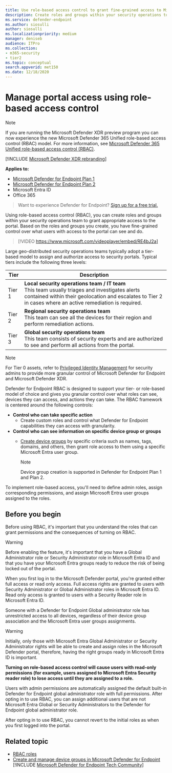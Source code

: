 ```yaml
---
title: Use role-based access control to grant fine-grained access to Microsoft Defender portal
description: Create roles and groups within your security operations to grant access to the portal.
ms.service: defender-endpoint
ms.author: siosulli
author: siosulli
ms.localizationpriority: medium
manager: deniseb
audience: ITPro
ms.collection:
- m365-security
- tier2
ms.topic: conceptual
search.appverid: met150
ms.date: 12/18/2020
---
```


# Manage portal access using role-based access control

> [!NOTE]
> If you are running the Microsoft Defender XDR preview program you can now experience the new Microsoft Defender 365 Unified role-based access control (RBAC) model. For more information, see [Microsoft Defender 365 Unified role-based access control (RBAC)](../defender/manage-rbac.md).

[!INCLUDE [Microsoft Defender XDR rebranding](../includes/microsoft-defender.md)]

**Applies to:**

- [Microsoft Defender for Endpoint Plan 1](https://go.microsoft.com/fwlink/p/?linkid=2154037)
- [Microsoft Defender for Endpoint Plan 2](https://go.microsoft.com/fwlink/p/?linkid=2154037)
- Microsoft Entra ID
- Office 365

> Want to experience Defender for Endpoint? [Sign up for a free trial.](https://signup.microsoft.com/create-account/signup?products=7f379fee-c4f9-4278-b0a1-e4c8c2fcdf7e&ru=https://aka.ms/MDEp2OpenTrial?ocid=docs-wdatp-rbac-abovefoldlink)

Using role-based access control (RBAC), you can create roles and groups within your security operations team to grant appropriate access to the  portal. Based on the roles and groups you create, you have fine-grained control over what users with access to the portal can see and do.

> [!VIDEO https://www.microsoft.com/videoplayer/embed/RE4bJ2a]

Large geo-distributed security operations teams typically adopt a tier-based model to assign and authorize access to security portals. Typical tiers include the following three levels:

|Tier|Description|
|---|---|
|Tier 1|**Local security operations team / IT team** <br> This team usually triages and investigates alerts contained within their geolocation and escalates to Tier 2 in cases where an active remediation is required.|
|Tier 2|**Regional security operations team** <br> This team can see all the devices for their region and perform remediation actions.|
|Tier 3|**Global security operations team** <br> This team consists of security experts and are authorized to see and perform all actions from the portal.|

> [!NOTE]
> For Tier 0 assets, refer to [Privileged Identity Management](/azure/active-directory/privileged-identity-management/pim-configure) for security admins to provide more granular control of Microsoft Defender for Endpoint and Microsoft Defender XDR.

Defender for Endpoint RBAC is designed to support your tier- or role-based model of choice and gives you granular control over what roles can see, devices they can access, and actions they can take. The RBAC framework is centered around the following controls:

- **Control who can take specific action**
  - Create custom roles and control what Defender for Endpoint capabilities they can access with granularity.
- **Control who can see information on specific device group or groups**
  - [Create device groups](machine-groups.md) by specific criteria such as names, tags, domains, and others, then grant role access to them using a specific  Microsoft Entra user group.

    > [!NOTE]
    > Device group creation is supported in Defender for Endpoint Plan 1 and Plan 2.

To implement role-based access, you'll need to define admin roles, assign corresponding permissions, and assign Microsoft Entra user groups assigned to the roles.

## Before you begin

Before using RBAC, it's important that you understand the roles that can grant permissions and the consequences of turning on RBAC.

> [!WARNING]
> Before enabling the feature, it's important that you have a Global Administrator role or Security Administrator role in Microsoft Entra ID and that you have your Microsoft Entra groups ready to reduce the risk of being locked out of the portal.

When you first log in to the Microsoft Defender portal, you're granted either full access or read only access. Full access rights are granted to users with Security Administrator or Global Administrator roles in Microsoft Entra ID. Read only access is granted to users with a Security Reader role in Microsoft Entra ID.

Someone with a Defender for Endpoint Global administrator role has unrestricted access to all devices, regardless of their device group association and the Microsoft Entra user groups assignments.

> [!WARNING]
> Initially, only those with Microsoft Entra Global Administrator or Security Administrator rights will be able to create and assign roles in the Microsoft Defender portal, therefore, having the right groups ready in Microsoft Entra ID is important.
>
> **Turning on role-based access control will cause users with read-only permissions (for example, users assigned to Microsoft Entra Security reader role) to lose access until they are assigned to a role.**
>
> Users with admin permissions are automatically assigned the default built-in Defender for Endpoint global administrator role with full permissions. After opting in to use RBAC, you can assign additional users that are not Microsoft Entra Global or Security Administrators to the Defender for Endpoint global administrator role.
>
> After opting in to use RBAC, you cannot revert to the initial roles as when you first logged into the portal.

## Related topic

- [RBAC roles](../defender-office-365/migrate-to-defender-for-office-365-onboard.md#rbac-roles)
- [Create and manage device groups in Microsoft Defender for Endpoint](machine-groups.md)
[!INCLUDE [Microsoft Defender for Endpoint Tech Community](../includes/defender-mde-techcommunity.md)]
